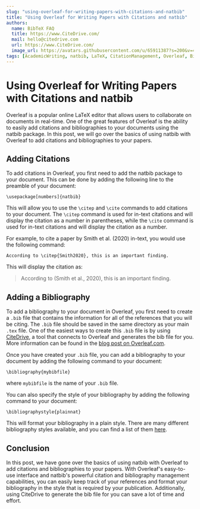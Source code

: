 ```yaml
---
slug: "using-overleaf-for-writing-papers-with-citations-and-natbib"
title: "Using Overleaf for Writing Papers with Citations and natbib"
authors:
  name: BibTeX FAQ
  title: https://www.CiteDrive.com/
  mail: hello@citedrive.com
  url: https://www.CiteDrive.com/
  image_url: https://avatars.githubusercontent.com/u/65911387?s=200&v=4
tags: [AcademicWriting, natbib, LaTeX, CitationManagement, Overleaf, BibTeX, BibLaTeX, natbib, Zotero, Mendeley, Research, WritingTips, Academia, ScholarlyWriting, References]
---
```



# Using Overleaf for Writing Papers with Citations and natbib

Overleaf is a popular online LaTeX editor that allows users to collaborate on documents in real-time. One of the great features of Overleaf is the ability to easily add citations and bibliographies to your documents using the natbib package. In this post, we will go over the basics of using natbib with Overleaf to add citations and bibliographies to your papers.

## Adding Citations

To add citations in Overleaf, you first need to add the natbib package to your document. This can be done by adding the following line to the preamble of your document:

`\usepackage[numbers]{natbib}`

This will allow you to use the `\citep` and `\cite` commands to add citations to your document. The `\citep` command is used for in-text citations and will display the citation as a number in parentheses, while the `\cite` command is used for in-text citations and will display the citation as a number.

For example, to cite a paper by Smith et al. (2020) in-text, you would use the following command:

`According to \citep{Smith2020}, this is an important finding.`

This will display the citation as:

> According to (Smith et al., 2020), this is an important finding.

## Adding a Bibliography

To add a bibliography to your document in Overleaf, you first need to create a `.bib` file that contains the information for all of the references that you will be citing. The `.bib` file should be saved in the same directory as your main `.tex` file. One of the easiest ways to create this `.bib` file is by using [CiteDrive](https://citedrive.com/), a tool that connects to Overleaf and generates the bib file for you. More information can be found in the [blog post on Overleaf.com](https://www.overleaf.com/blog/better-bibliography-management-with-overleaf-citedrive-and-bibtex-biblatex).

Once you have created your `.bib` file, you can add a bibliography to your document by adding the following command to your document:

`\bibliography{mybibfile}`

where `mybibfile` is the name of your `.bib` file.

You can also specify the style of your bibliography by adding the following command to your document:


`\bibliographystyle{plainnat}`

This will format your bibliography in a plain style. There are many different bibliography styles available, and you can find a list of them [here](https://www.overleaf.com/learn/latex/Bibliography_styles).

## Conclusion

In this post, we have gone over the basics of using natbib with Overleaf to add citations and bibliographies to your papers. With Overleaf's easy-to-use interface and natbib's powerful citation and bibliography management capabilities, you can easily keep track of your references and format your bibliography in the style that is required by your publication. Additionally, using CiteDrive to generate the bib file for you can save a lot of time and effort.
